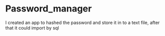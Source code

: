 # Password_manager
I created an app to hashed the password and store it in to a text file, after that it could import by sql 
